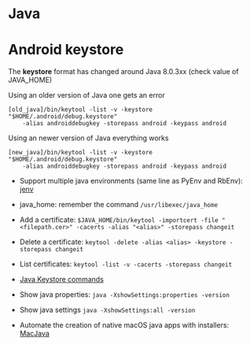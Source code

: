 # Java


# Android keystore
The **keystore** format has changed around Java 8.0.3xx
(check value of JAVA_HOME)

Using an older version of Java one gets an error
```
[old_java]/bin/keytool -list -v -keystore "$HOME/.android/debug.keystore" 
    -alias androiddebugkey -storepass android -keypass android
```
Using an newer version of Java everything works
```
[new_java]/bin/keytool -list -v -keystore "$HOME/.android/debug.keystore" 
    -alias androiddebugkey -storepass android -keypass android
```

- Support multiple java environments (same line as PyEnv and RbEnv): [jenv](https://www.jenv.be/)
- java_home: remember the command `/usr/libexec/java_home`
- Add a certificate: `$JAVA_HOME/bin/keytool -importcert -file "<filepath.cer>" -cacerts -alias "<alias>" -storepass changeit`
- Delete a certificate: `keytool -delete -alias <alias> -keystore -storepass changeit`
- List certificates: `keytool -list -v -cacerts -storepass changeit`
- [Java Keystore commands](https://www.sslshopper.com/article-most-common-java-keytool-keystore-commands.html)


- Show java properties: `java -XshowSettings:properties -version` 
- Show java settings `java -XshowSettings:all -version`
- Automate the creation of native macOS java apps with installers: [MacJava](https://centerkey.com/mac/java/)